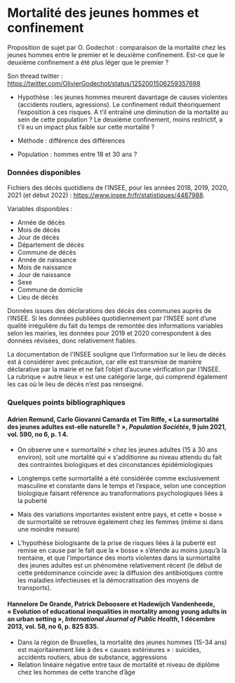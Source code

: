 # Mortalité des jeunes hommes et confinement

Proposition de sujet par O. Godechot : comparaison de la mortalité chez les jeunes hommes entre le premier et le deuxième confinement. Est-ce que le deuxième confinement a été plus léger que le premier ?  

Son thread twitter : https://twitter.com/OlivierGodechot/status/1252001506259357698 

-	Hypothèse : les jeunes hommes meurent davantage de causes violentes (accidents routiers, agressions). Le confinement réduit théoriquement l’exposition à ces risques. A t’il entraîné une diminution de la mortalité au sein de cette population ? Le deuxième confinement, moins restrictif, a t’il eu un impact plus faible sur cette mortalité ?

-	Méthode : différence des différences

-	Population : hommes entre 18 et 30 ans ?


### Données disponibles 

Fichiers des décès quotidiens de l’INSEE, pour les années 2018, 2019, 2020, 2021 (et début 2022) : https://www.insee.fr/fr/statistiques/4487988.

Variables disponibles :

- Année de décès
- Mois de décès
- Jour de décès
- Département de décès
- Commune de décès
- Année de naissance
- Mois de naissance
- Jour de naissance
- Sexe
- Commune de domicile
- Lieu de décès

Données issues des déclarations des décès des communes auprès de l’INSEE. Si les données publiées quotidiennement par l’INSEE sont d’une qualité irrégulière du fait du temps de remontée des informations variables selon les mairies, les données pour 2019 et 2020 correspondent à des données révisées, donc relativement fiables.

La documentation de l'INSEE souligne que l’information sur le lieu de décès est à considérer avec précaution, car elle est transmise de manière déclarative par la mairie et ne fait l’objet d’aucune vérification par l’INSEE. La rubrique « autre lieux » est une catégorie large, qui comprend également les cas où le lieu de décès n’est pas renseigné. 

### Quelques points bibliographiques

#### Adrien Remund, Carlo Giovanni Camarda et Tim Riffe, « La surmortalité des jeunes adultes est-elle naturelle ? », *Population Sociétés*, 9 juin 2021, vol. 590, no 6, p. 1 4.

-	On observe une « surmortalité » chez les jeunes adultes (15 à 30 ans environ), soit une mortalité qui « s'additionne au niveau attendu du fait des contraintes biologiques et des circonstances épidémiologiques

-	Longtemps cette surmortalité a été considérée comme exclusivement masculine et constante dans le temps et l’espace, selon une conception biologique faisant référence au transformations psychologiques liées à la puberté

-	Mais des variations importantes existent entre pays, et cette « bosse » de surmortalité se retrouve également chez les femmes (même si dans une moindre mesure)

-	L’hypothèse biologisante de la prise de risques liées à la puberté est remise en cause par le fait que la « bosse » s’étende au moins jusqu’à la trentaine, et que l'importance des morts violentes dans la surmortalité des jeunes adultes est un phénomène relativement récent (le début de cette prédominance coïncide avec la diffusion des antibiotiques contre les maladies infectieuses et la démocratisation des moyens de transports).


#### Hannelore De Grande, Patrick Deboosere et Hadewijch Vandenheede, « Evolution of educational inequalities in mortality among young adults in an urban setting », *International Journal of Public Health*, 1 décembre 2013, vol. 58, no 6, p. 825 835.

-	Dans la région de Bruxelles, la mortalité des jeunes hommes (15-34 ans) est majoritairement liée à des « causes extérieures » : suicides, accidents routiers, abus de substance, aggressions
-	Relation linéaire négative entre taux de mortalité et niveau de diplôme chez les hommes de cette tranche d’âge
